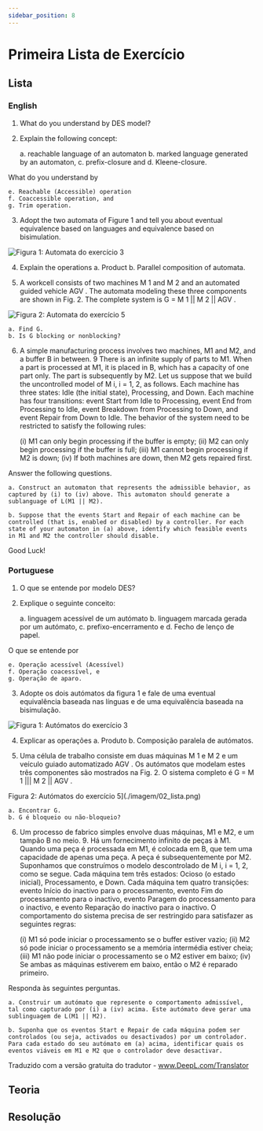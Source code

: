 ```yaml
---
sidebar_position: 8
---
```


# Primeira Lista de Exercício

## Lista

### English

1. What do you understand by DES model?

2. Explain the following concept:

    a. reachable language of an automaton
    b. marked language generated by an automaton,
    c. prefix-closure and
    d. Kleene-closure.

What do you understand by

    e. Reachable (Accessible) operation
    f. Coaccessible operation, and
    g. Trim operation.

3. Adopt the two automata of Figure 1 and tell you about eventual equivalence based on languages and equivalence based on bisimulation.

![Figura 1: Automata do exercício 3](./imagem/01_lista.png)

4. Explain the operations
    a. Product
    b. Parallel composition of automata.

5. A workcell consists of two machines M 1 and M 2 and an automated guided vehicle AGV . The automata modeling these three components are shown in Fig. 2. The complete system is G = M 1 || M 2 || AGV .

![Figura 2: Automata do exercício 5](./imagem/02_lista.png)

    a. Find G.
    b. Is G blocking or nonblocking?

6. A simple manufacturing process involves two machines, M1 and M2, and a buffer B in between. 9 There is an infinite supply of parts to M1. When a part is processed at M1, it is placed in B, which has a capacity of one part only. The part is subsequently by M2. Let us suppose that we build the uncontrolled model of M i, i = 1, 2, as follows. Each machine has three states: Idle (the initial state), Processing, and Down. Each machine has four transitions: event Start from Idle to Processing, event End from Processing to Idle, event Breakdown from Processing to Down, and event Repair from Down to Idle. The behavior of the system need to be restricted to satisfy the following rules:

    (i) M1 can only begin processing if the buffer is empty;
    (ii) M2 can only begin processing if the buffer is full;
    (iii) M1 cannot begin processing if M2 is down;
    (iv) If both machines are down, then M2 gets repaired first.

Answer the following questions.

    a. Construct an automaton that represents the admissible behavior, as captured by (i) to (iv) above. This automaton should generate a sublanguage of L(M1 || M2).

    b. Suppose that the events Start and Repair of each machine can be controlled (that is, enabled or disabled) by a controller. For each state of your automaton in (a) above, identify which feasible events in M1 and M2 the controller should disable.

Good Luck!

### Portuguese

1. O que se entende por modelo DES?

2. Explique o seguinte conceito:

    a. linguagem acessível de um autómato
    b. linguagem marcada gerada por um autómato,
    c. prefixo-encerramento e
    d. Fecho de lenço de papel.

O que se entende por

    e. Operação acessível (Acessível)
    f. Operação coacessível, e
    g. Operação de aparo.

3. Adopte os dois autómatos da figura 1 e fale de uma eventual equivalência baseada nas línguas e de uma equivalência baseada na bisimulação.

![Figura 1: Autómatos do exercício 3](./imagem/01_lista.png)

4. Explicar as operações
    a. Produto
    b. Composição paralela de autómatos.

5. Uma célula de trabalho consiste em duas máquinas M 1 e M 2 e um veículo guiado automatizado AGV . Os autómatos que modelam estes três componentes são mostrados na Fig. 2. O sistema completo é G = M 1 ||| M 2 || AGV .

Figura 2: Autómatos do exercício 5](./imagem/02_lista.png)

    a. Encontrar G.
    b. G é bloqueio ou não-bloqueio?

6. Um processo de fabrico simples envolve duas máquinas, M1 e M2, e um tampão B no meio. 9. Há um fornecimento infinito de peças à M1. Quando uma peça é processada em M1, é colocada em B, que tem uma capacidade de apenas uma peça. A peça é subsequentemente por M2. Suponhamos que construímos o modelo descontrolado de M i, i = 1, 2, como se segue. Cada máquina tem três estados: Ocioso (o estado inicial), Processamento, e Down. Cada máquina tem quatro transições: evento Início do inactivo para o processamento, evento Fim do processamento para o inactivo, evento Paragem do processamento para o inactivo, e evento Reparação do inactivo para o inactivo. O comportamento do sistema precisa de ser restringido para satisfazer as seguintes regras:

    (i) M1 só pode iniciar o processamento se o buffer estiver vazio;
    (ii) M2 só pode iniciar o processamento se a memória intermédia estiver cheia;
    (iii) M1 não pode iniciar o processamento se o M2 estiver em baixo;
    (iv) Se ambas as máquinas estiverem em baixo, então o M2 é reparado primeiro.

Responda às seguintes perguntas.

    a. Construir um autómato que represente o comportamento admissível, tal como capturado por (i) a (iv) acima. Este autómato deve gerar uma sublinguagem de L(M1 || M2).

    b. Suponha que os eventos Start e Repair de cada máquina podem ser controlados (ou seja, activados ou desactivados) por um controlador. Para cada estado do seu autómato em (a) acima, identificar quais os eventos viáveis em M1 e M2 que o controlador deve desactivar.

Traduzido com a versão gratuita do tradutor - www.DeepL.com/Translator

## Teoria

## Resolução

    